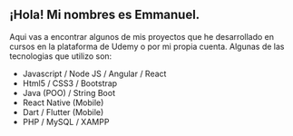 ## ¡Hola! Mi nombres es Emmanuel.

Aqui vas a encontrar algunos de mis proyectos que he desarrollado en cursos en la plataforma de Udemy o por mi propia cuenta.
Algunas de las tecnologias que utilizo son:

* Javascript / Node JS / Angular / React
* Html5 / CSS3 / Bootstrap
* Java (POO) / String Boot
* React Native (Mobile)
* Dart / Flutter (Mobile)
* PHP / MySQL / XAMPP
